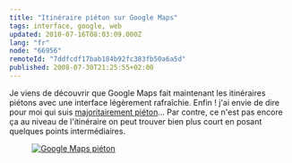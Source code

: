 ```yaml
---
title: "Itinéraire piéton sur Google Maps"
tags: interface, google, web
updated: 2010-07-16T08:03:09.000Z
lang: "fr"
node: "66956"
remoteId: "7ddfcdf17bab184b92fc383fb50a6a5d"
published: 2008-07-30T21:25:55+02:00
---
```


Je viens de découvrir que Google Maps fait maintenant les itinéraires piétons avec une interface légèrement rafraîchie. Enfin ! j'ai envie de dire pour moi qui suis [majoritairement piéton](/post/modulauto-l-autopartage-a-montpellier)... Par contre, ce n'est pas encore ça au niveau de l'itinéraire on peut trouver bien plus court en posant quelques points intermédiaires.

<figure class="object-center"><a href="/images/google-maps-pieton.png"><img loading="lazy" src="/images/660x/google-maps-pieton.png" alt="Google Maps piéton">
</a></figure>

